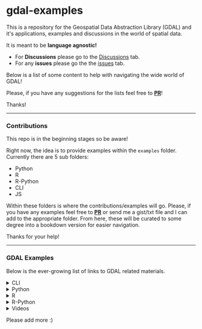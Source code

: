 # gdal-examples
This is a repository for the Geospatial Data Abstraction Library (GDAL) and it's applications, examples and discussions in the world of spatial data.

It is meant to be **language agnostic!**  

* For **Discussions** please go to the [Discussions](https://github.com/gdal4al/gdal-examples/discussions) tab.
* For any **issues** please go the the [issues](https://github.com/gdal4al/gdal-examples/issues) tab. 

Below is a list of some content to help with navigating the wide world of GDAL! 

Please, if you have any suggestions for the lists feel free to [**PR**](https://github.com/gdal4al/gdal-examples/pulls)! 

Thanks!  

---

### Contributions  

This repo is in the beginning stages so be aware!  

Right now, the idea is to provide examples within the `examples` folder. Currently there are 5 sub folders:  

* Python  
* R  
* R-Python
* CLI  
* JS  

Within these folders is where the contributions/examples will go. Please, if you have any examples feel free to [**PR**](https://github.com/gdal4al/gdal-examples/pulls) or send me a gist/txt file and I can add to the appropriate folder. From here, these will be curated to some degree into a bookdown version for easier navigation.  

Thanks for your help!

---  

### GDAL Examples   

Below is the ever-growing list of links to GDAL related materials.  

<details>
<summary>CLI</summary>    

- [Mastering GDAL Tools (Full Course Material)](https://courses.spatialthoughts.com/gdal-tools.html)
- [GeoTiff compression for dummies](http://blog.cleverelephant.ca/2015/02/geotiff-compression-for-dummies.html)

</details>

<details>
<summary>Python</summary> 
-  

</details>

<details>
<summary>R</summary> 

- 

</details>

<details>
<summary>R-Python</summary> 

- [Crash Course osgeo.gdal for R](https://gist.github.com/mdsumner/0da55c5caec4a196f588cd5a4016e7ef)

</details>

<details>
<summary>Videos</summary> 

- [IT&I Rants and Raves: Meeting Data Where It Lives - Mike Johnson, Lynker](https://www.youtube.com/watch?v=auK_gPR-e7M&t=4s)

- [Making Sense Remotely (GDAL tutorials)](https://www.youtube.com/@makingsenseremotely6207/videos)

</details>

Please add more :)
